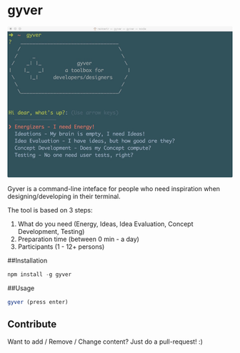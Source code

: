 gyver
=====

![](screenshot.jpg)

Gyver is a command-line inteface for people who need inspiration when designing/developing in their terminal.

The tool is based on 3 steps:
  1. What do you need (Energy, Ideas, Idea Evaluation, Concept Development, Testing)
  2. Preparation time (between 0 min - a day)
  3. Participants (1 - 12+ persons)

##Installation
```javascript
npm install -g gyver 
```

##Usage
```javascript
gyver (press enter)
```

## Contribute
Want to add / Remove / Change content?
Just do a pull-request! :)


